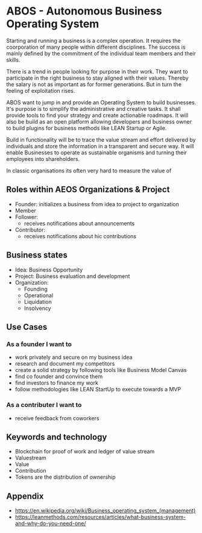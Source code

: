 # ABOS - Autonomous Business Operating System

Starting and running a business is a complex operation. It requires the
coorporation of many people within different disciplines. The success is mainly
defined by the commitment of the individual team members and their skills.

There is a trend in people looking for purpose in their work. They want to
participate in the right business to stay aligned with their values. Thereby the
salary is not as important as for former generations. But in turn the feeling of
exploitation rises.

ABOS want to jump in and provide an Operating System to build businesses. It's
purpose is to simplify the administrative and creative tasks. It shall provide
tools to find your strategy and create actionable roadmaps. It will also be
build as an open platform allowing developers and business owner to build
plugins for business methods like LEAN Startup or Agile.

Build in functionality will be to trace the value stream and effort delivered by
individuals and store the information in a transparent and secure way. It will
enable Businesses to operate as sustainable organisms and turning their
employees into shareholders.

In classic organisations its often very hard to measure the value of

## Roles within AEOS Organizations & Project

- Founder: initializes a business from idea to project to organization
- Member
- Follower:
  - receives notifications about announcements
- Contributor:
  - receives notifications about hic contributions

## Business states

- Idea: Business Opportunity
- Project: Business evaluation and development
- Organization:
  - Founding
  - Operational
  - Liquidation
  - Insolvency

## Use Cases

### As a founder I want to

- work privately and secure on my business idea
- research and document my competitors
- create a solid strategy by following tools like Business Model Canvas
- find co founder and convince them
- find investors to finance my work
- follow methodologies like LEAN StartUp to execute towards a MVP

### As a contributer I want to

- receive feedback from coworkers

## Keywords and technology

- Blockchain for proof of work and ledger of value stream
- Valuestream
- Value
- Contribution
- Tokens are the distribution of ownership

## Appendix

- https://en.wikipedia.org/wiki/Business_operating_system_(management)
- https://leanmethods.com/resources/articles/what-business-system-and-why-do-you-need-one/
